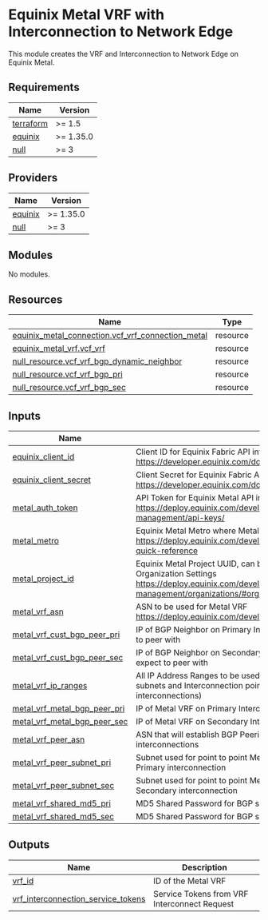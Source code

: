 # Equinix Metal VRF with Interconnection to Network Edge

This module creates the VRF and Interconnection to Network Edge on Equinix Metal.

<!-- BEGIN_TF_DOCS -->
## Requirements

| Name | Version |
|------|---------|
| <a name="requirement_terraform"></a> [terraform](#requirement\_terraform) | >= 1.5 |
| <a name="requirement_equinix"></a> [equinix](#requirement\_equinix) | >= 1.35.0 |
| <a name="requirement_null"></a> [null](#requirement\_null) | >= 3 |

## Providers

| Name | Version |
|------|---------|
| <a name="provider_equinix"></a> [equinix](#provider\_equinix) | >= 1.35.0 |
| <a name="provider_null"></a> [null](#provider\_null) | >= 3 |

## Modules

No modules.

## Resources

| Name | Type |
|------|------|
| [equinix_metal_connection.vcf_vrf_connection_metal](https://registry.terraform.io/providers/equinix/equinix/latest/docs/resources/metal_connection) | resource |
| [equinix_metal_vrf.vcf_vrf](https://registry.terraform.io/providers/equinix/equinix/latest/docs/resources/metal_vrf) | resource |
| [null_resource.vcf_vrf_bgp_dynamic_neighbor](https://registry.terraform.io/providers/hashicorp/null/latest/docs/resources/resource) | resource |
| [null_resource.vcf_vrf_bgp_pri](https://registry.terraform.io/providers/hashicorp/null/latest/docs/resources/resource) | resource |
| [null_resource.vcf_vrf_bgp_sec](https://registry.terraform.io/providers/hashicorp/null/latest/docs/resources/resource) | resource |

## Inputs

| Name | Description | Type | Default | Required |
|------|-------------|------|---------|:--------:|
| <a name="input_equinix_client_id"></a> [equinix\_client\_id](#input\_equinix\_client\_id) | Client ID for Equinix Fabric API interaction https://developer.equinix.com/docs?page=/dev-docs/fabric/overview | `string` | n/a | yes |
| <a name="input_equinix_client_secret"></a> [equinix\_client\_secret](#input\_equinix\_client\_secret) | Client Secret for Equinix Fabric API interaction https://developer.equinix.com/docs?page=/dev-docs/fabric/overview | `string` | n/a | yes |
| <a name="input_metal_auth_token"></a> [metal\_auth\_token](#input\_metal\_auth\_token) | API Token for Equinix Metal API interaction https://deploy.equinix.com/developers/docs/metal/identity-access-management/api-keys/ | `string` | n/a | yes |
| <a name="input_metal_metro"></a> [metal\_metro](#input\_metal\_metro) | Equinix Metal Metro where Metal resources are going to be deployed https://deploy.equinix.com/developers/docs/metal/locations/metros/#metros-quick-reference | `string` | n/a | yes |
| <a name="input_metal_project_id"></a> [metal\_project\_id](#input\_metal\_project\_id) | Equinix Metal Project UUID, can be found in the General Tab of the Organization Settings https://deploy.equinix.com/developers/docs/metal/identity-access-management/organizations/#organization-settings-and-roles | `string` | n/a | yes |
| <a name="input_metal_vrf_asn"></a> [metal\_vrf\_asn](#input\_metal\_vrf\_asn) | ASN to be used for Metal VRF https://deploy.equinix.com/developers/docs/metal/networking/vrf/ | `string` | n/a | yes |
| <a name="input_metal_vrf_cust_bgp_peer_pri"></a> [metal\_vrf\_cust\_bgp\_peer\_pri](#input\_metal\_vrf\_cust\_bgp\_peer\_pri) | IP of BGP Neighbor on Primary Interconnection that Metal VRF should expect to peer with | `string` | n/a | yes |
| <a name="input_metal_vrf_cust_bgp_peer_sec"></a> [metal\_vrf\_cust\_bgp\_peer\_sec](#input\_metal\_vrf\_cust\_bgp\_peer\_sec) | IP of BGP Neighbor on Secondary Interconnection that Metal VRF should expect to peer with | `string` | n/a | yes |
| <a name="input_metal_vrf_ip_ranges"></a> [metal\_vrf\_ip\_ranges](#input\_metal\_vrf\_ip\_ranges) | All IP Address Ranges to be used by Metal VRF, including Metal VRF Gateway subnets and Interconnection point to point networks (eg /29 to cover two /30 interconnections) | `set(string)` | n/a | yes |
| <a name="input_metal_vrf_metal_bgp_peer_pri"></a> [metal\_vrf\_metal\_bgp\_peer\_pri](#input\_metal\_vrf\_metal\_bgp\_peer\_pri) | IP of Metal VRF on Primary Interconnection for peering with BGP Neighbor | `string` | n/a | yes |
| <a name="input_metal_vrf_metal_bgp_peer_sec"></a> [metal\_vrf\_metal\_bgp\_peer\_sec](#input\_metal\_vrf\_metal\_bgp\_peer\_sec) | IP of Metal VRF on Secondary Interconnection for peering with BGP Neighbor | `string` | n/a | yes |
| <a name="input_metal_vrf_peer_asn"></a> [metal\_vrf\_peer\_asn](#input\_metal\_vrf\_peer\_asn) | ASN that will establish BGP Peering with the Metal VRF across the interconnections | `string` | n/a | yes |
| <a name="input_metal_vrf_peer_subnet_pri"></a> [metal\_vrf\_peer\_subnet\_pri](#input\_metal\_vrf\_peer\_subnet\_pri) | Subnet used for point to point Metal VRF BGP Neighbor connection across the Primary interconnection | `string` | n/a | yes |
| <a name="input_metal_vrf_peer_subnet_sec"></a> [metal\_vrf\_peer\_subnet\_sec](#input\_metal\_vrf\_peer\_subnet\_sec) | Subnet used for point to point Metal VRF BGP Neighbor connection across the Secondary interconnection | `string` | n/a | yes |
| <a name="input_metal_vrf_shared_md5_pri"></a> [metal\_vrf\_shared\_md5\_pri](#input\_metal\_vrf\_shared\_md5\_pri) | MD5 Shared Password for BGP session authentication | `string` | n/a | yes |
| <a name="input_metal_vrf_shared_md5_sec"></a> [metal\_vrf\_shared\_md5\_sec](#input\_metal\_vrf\_shared\_md5\_sec) | MD5 Shared Password for BGP session authentication | `string` | n/a | yes |

## Outputs

| Name | Description |
|------|-------------|
| <a name="output_vrf_id"></a> [vrf\_id](#output\_vrf\_id) | ID of the Metal VRF |
| <a name="output_vrf_interconnection_service_tokens"></a> [vrf\_interconnection\_service\_tokens](#output\_vrf\_interconnection\_service\_tokens) | Service Tokens from VRF Interconnect Request |
<!-- END_TF_DOCS -->

